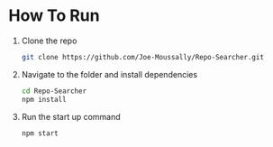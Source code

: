 # How To Run


1. Clone the repo
   ```sh
   git clone https://github.com/Joe-Moussally/Repo-Searcher.git
   ```

2. Navigate to the folder and install dependencies
   ```sh
   cd Repo-Searcher
   npm install
   ```

3. Run the start up command
   ```sh
   npm start
   ```